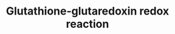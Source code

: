 ---
annotations:
- id: PW:0000134
  parent: classic metabolic pathway
  type: Pathway Ontology
  value: glutathione metabolic pathway
- id: PW:0000002
  parent: classic metabolic pathway
  type: Pathway Ontology
  value: classic metabolic pathway
authors:
- M.Braymer
- MaintBot
- Christine Chichester
- Egonw
- Eweitz
- Khanspers
citedin: ''
communities: []
description: 'The tripeptide glutathione (GSH: L-γ-glutamyl-L-cysteinylglycine) is
  a prevalent intracellular thiol that is able to act as a cellular redox buffer due
  to its low redox potential. GSH is involved in many biological processes including:
  protein and DNA synthesis; amino acid transport; enzyme regulation; protection of
  cells against reactive oxygen compounds and free radicals, xenobiotics and heavy
  metals. GSH can also be used as a source of sulfur and cysteine.  Reactive oxygen
  species (ROS) such as hydrogen peroxide and alkylperoxides produced by various metabolic
  processes can cause irreversible oxidative damage to the cell if they are not rapidly
  detoxified by antioxidant defenses. The redox-active sulphydryl group of GSH can
  protect cells from ROS by directly scavenging free radicals and acting as a cofactor
  for antioxidant enzymes such as glutathione peroxidases (Gpx1p, Gpx2p and Gpx3p).
  Glutathione oxidized in this manner forms glutathione disulphide (GSSG), which is
  recycled back to GSH by the enzyme glutathione reductase (Glr1p). Some glutathione
  peroxidases such as Gpx2p, however, may be re-reduced by the thioredoxin system
  rather than the glutathione-glutaredoxin system.  GSH also protects the cell from
  xenobiotics and heavy metals through the formation of GSH S-conjugates and their
  subsequent export in the vacuole or directly out of the cell. Some xenobiotics can
  react spontaneously with the thiol moiety of GSH to form GSH S-conjugates, while
  others react through GSH S-transferases (GST). Two GSTs (Gtt1p and Gtt2p) were identified
  in yeast and shown to have GST activity with 1-chloro-2,4-dintrobenzene. In yeast
  the GSH conjugates are transported to the vacuole by the GS-X pump Ycf1p or directly
  out of the cell by other GS-X pumps.  Description from https://pathway.yeastgenome.org/.'
last-edited: 2024-09-14
ndex: null
organisms:
- Saccharomyces cerevisiae
redirect_from:
- /index.php/Pathway:WP392
- /instance/WP392
- /instance/WP392_r135469
revision: r135469
schema-jsonld:
- '@context': https://schema.org/
  '@id': https://wikipathways.github.io/pathways/WP392.html
  '@type': Dataset
  creator:
    '@type': Organization
    name: WikiPathways
  description: 'The tripeptide glutathione (GSH: L-γ-glutamyl-L-cysteinylglycine)
    is a prevalent intracellular thiol that is able to act as a cellular redox buffer
    due to its low redox potential. GSH is involved in many biological processes including:
    protein and DNA synthesis; amino acid transport; enzyme regulation; protection
    of cells against reactive oxygen compounds and free radicals, xenobiotics and
    heavy metals. GSH can also be used as a source of sulfur and cysteine.  Reactive
    oxygen species (ROS) such as hydrogen peroxide and alkylperoxides produced by
    various metabolic processes can cause irreversible oxidative damage to the cell
    if they are not rapidly detoxified by antioxidant defenses. The redox-active sulphydryl
    group of GSH can protect cells from ROS by directly scavenging free radicals and
    acting as a cofactor for antioxidant enzymes such as glutathione peroxidases (Gpx1p,
    Gpx2p and Gpx3p). Glutathione oxidized in this manner forms glutathione disulphide
    (GSSG), which is recycled back to GSH by the enzyme glutathione reductase (Glr1p).
    Some glutathione peroxidases such as Gpx2p, however, may be re-reduced by the
    thioredoxin system rather than the glutathione-glutaredoxin system.  GSH also
    protects the cell from xenobiotics and heavy metals through the formation of GSH
    S-conjugates and their subsequent export in the vacuole or directly out of the
    cell. Some xenobiotics can react spontaneously with the thiol moiety of GSH to
    form GSH S-conjugates, while others react through GSH S-transferases (GST). Two
    GSTs (Gtt1p and Gtt2p) were identified in yeast and shown to have GST activity
    with 1-chloro-2,4-dintrobenzene. In yeast the GSH conjugates are transported to
    the vacuole by the GS-X pump Ycf1p or directly out of the cell by other GS-X pumps.  Description
    from https://pathway.yeastgenome.org/.'
  keywords:
  - GLR1
  - GPX1
  - GPX2
  - GTT1
  - GTT2
  - H+
  - H2O
  - H2O2
  - HYR1
  - NADP
  - NADPH
  - glutathione
  - glutathione disulfide
  - glutathione-S-conjugate
  license: CC0
  name: Glutathione-glutaredoxin redox reaction
seo: CreativeWork
title: Glutathione-glutaredoxin redox reaction
wpid: WP392
---